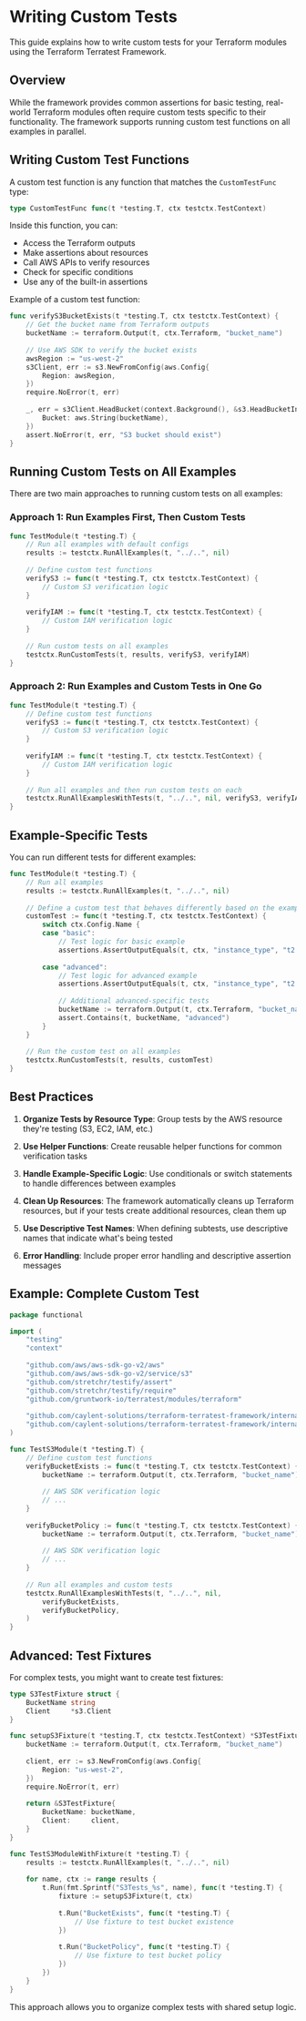 # Writing Custom Tests

This guide explains how to write custom tests for your Terraform modules using the Terraform Terratest Framework.

## Overview

While the framework provides common assertions for basic testing, real-world Terraform modules often require custom tests specific to their functionality. The framework supports running custom test functions on all examples in parallel.

## Writing Custom Test Functions

A custom test function is any function that matches the `CustomTestFunc` type:

```go
type CustomTestFunc func(t *testing.T, ctx testctx.TestContext)
```

Inside this function, you can:
- Access the Terraform outputs
- Make assertions about resources
- Call AWS APIs to verify resources
- Check for specific conditions
- Use any of the built-in assertions

Example of a custom test function:

```go
func verifyS3BucketExists(t *testing.T, ctx testctx.TestContext) {
    // Get the bucket name from Terraform outputs
    bucketName := terraform.Output(t, ctx.Terraform, "bucket_name")
    
    // Use AWS SDK to verify the bucket exists
    awsRegion := "us-west-2"
    s3Client, err := s3.NewFromConfig(aws.Config{
        Region: awsRegion,
    })
    require.NoError(t, err)
    
    _, err = s3Client.HeadBucket(context.Background(), &s3.HeadBucketInput{
        Bucket: aws.String(bucketName),
    })
    assert.NoError(t, err, "S3 bucket should exist")
}
```

## Running Custom Tests on All Examples

There are two main approaches to running custom tests on all examples:

### Approach 1: Run Examples First, Then Custom Tests

```go
func TestModule(t *testing.T) {
    // Run all examples with default configs
    results := testctx.RunAllExamples(t, "../..", nil)
    
    // Define custom test functions
    verifyS3 := func(t *testing.T, ctx testctx.TestContext) {
        // Custom S3 verification logic
    }
    
    verifyIAM := func(t *testing.T, ctx testctx.TestContext) {
        // Custom IAM verification logic
    }
    
    // Run custom tests on all examples
    testctx.RunCustomTests(t, results, verifyS3, verifyIAM)
}
```

### Approach 2: Run Examples and Custom Tests in One Go

```go
func TestModule(t *testing.T) {
    // Define custom test functions
    verifyS3 := func(t *testing.T, ctx testctx.TestContext) {
        // Custom S3 verification logic
    }
    
    verifyIAM := func(t *testing.T, ctx testctx.TestContext) {
        // Custom IAM verification logic
    }
    
    // Run all examples and then run custom tests on each
    testctx.RunAllExamplesWithTests(t, "../..", nil, verifyS3, verifyIAM)
}
```

## Example-Specific Tests

You can run different tests for different examples:

```go
func TestModule(t *testing.T) {
    // Run all examples
    results := testctx.RunAllExamples(t, "../..", nil)
    
    // Define a custom test that behaves differently based on the example
    customTest := func(t *testing.T, ctx testctx.TestContext) {
        switch ctx.Config.Name {
        case "basic":
            // Test logic for basic example
            assertions.AssertOutputEquals(t, ctx, "instance_type", "t2.micro")
        
        case "advanced":
            // Test logic for advanced example
            assertions.AssertOutputEquals(t, ctx, "instance_type", "t2.large")
            
            // Additional advanced-specific tests
            bucketName := terraform.Output(t, ctx.Terraform, "bucket_name")
            assert.Contains(t, bucketName, "advanced")
        }
    }
    
    // Run the custom test on all examples
    testctx.RunCustomTests(t, results, customTest)
}
```

## Best Practices

1. **Organize Tests by Resource Type**: Group tests by the AWS resource they're testing (S3, EC2, IAM, etc.)

2. **Use Helper Functions**: Create reusable helper functions for common verification tasks

3. **Handle Example-Specific Logic**: Use conditionals or switch statements to handle differences between examples

4. **Clean Up Resources**: The framework automatically cleans up Terraform resources, but if your tests create additional resources, clean them up

5. **Use Descriptive Test Names**: When defining subtests, use descriptive names that indicate what's being tested

6. **Error Handling**: Include proper error handling and descriptive assertion messages

## Example: Complete Custom Test

```go
package functional

import (
    "testing"
    "context"
    
    "github.com/aws/aws-sdk-go-v2/aws"
    "github.com/aws/aws-sdk-go-v2/service/s3"
    "github.com/stretchr/testify/assert"
    "github.com/stretchr/testify/require"
    "github.com/gruntwork-io/terratest/modules/terraform"
    
    "github.com/caylent-solutions/terraform-terratest-framework/internal/assertions"
    "github.com/caylent-solutions/terraform-terratest-framework/internal/testctx"
)

func TestS3Module(t *testing.T) {
    // Define custom test functions
    verifyBucketExists := func(t *testing.T, ctx testctx.TestContext) {
        bucketName := terraform.Output(t, ctx.Terraform, "bucket_name")
        
        // AWS SDK verification logic
        // ...
    }
    
    verifyBucketPolicy := func(t *testing.T, ctx testctx.TestContext) {
        bucketName := terraform.Output(t, ctx.Terraform, "bucket_name")
        
        // AWS SDK verification logic
        // ...
    }
    
    // Run all examples and custom tests
    testctx.RunAllExamplesWithTests(t, "../..", nil, 
        verifyBucketExists, 
        verifyBucketPolicy,
    )
}
```

## Advanced: Test Fixtures

For complex tests, you might want to create test fixtures:

```go
type S3TestFixture struct {
    BucketName string
    Client     *s3.Client
}

func setupS3Fixture(t *testing.T, ctx testctx.TestContext) *S3TestFixture {
    bucketName := terraform.Output(t, ctx.Terraform, "bucket_name")
    
    client, err := s3.NewFromConfig(aws.Config{
        Region: "us-west-2",
    })
    require.NoError(t, err)
    
    return &S3TestFixture{
        BucketName: bucketName,
        Client:     client,
    }
}

func TestS3ModuleWithFixture(t *testing.T) {
    results := testctx.RunAllExamples(t, "../..", nil)
    
    for name, ctx := range results {
        t.Run(fmt.Sprintf("S3Tests_%s", name), func(t *testing.T) {
            fixture := setupS3Fixture(t, ctx)
            
            t.Run("BucketExists", func(t *testing.T) {
                // Use fixture to test bucket existence
            })
            
            t.Run("BucketPolicy", func(t *testing.T) {
                // Use fixture to test bucket policy
            })
        })
    }
}
```

This approach allows you to organize complex tests with shared setup logic.